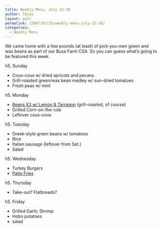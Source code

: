 ```yaml
---
title: Weekly Menu, July 15-20
author: lbjay
layout: post
permalink: /2007/07/15/weekly-menu-july-15-20/
categories:
  - Weekly Menu
---
```

<abbr class="unapi-id" title=""><!-- &nbsp; --></abbr> 

We came home with a few pounds (at least) of pick-you-own green and wax beans as part of our Busa Farm CSA. So you can guess what&#8217;s going to be featured this week.

h5. Sunday

* Cous-cous w/ dried apricots and pecans  
* Grill-roasted green/wax bean medley w/ sun-dried tomatoes  
* Fresh peas w/ mint

h5. Monday

* [Beans X3 w/ Lemon &#038; Tarragon][1] (grill-roasted, of course)  
* Grilled Corn-on-the-cob  
* Leftover cous-cous

h5. Tuesday

* Greek-style green beans w/ tomatoes  
* Rice  
* Italian sausage (leftover from Sat.)  
* Salad

h5. Wednesday

* Turkey Burgers  
* [Patio Fries][2]

h5. Thursday

* Take-out? Flatbreads?

h5. Friday

* Grilled Garlic Shrimp  
* Hobo potatoes  
* salad

 [1]: http://www.boston.com/news/globe/magazine/articles/2007/07/15/no_strings_attached/
 [2]: http://blog.reallywow.com/2007/07/15/patio-fries/